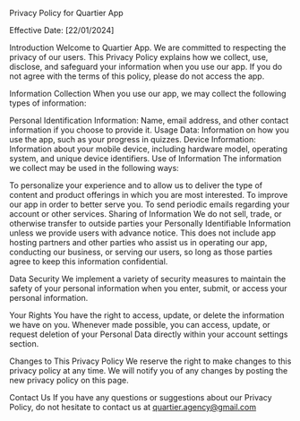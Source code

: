 Privacy Policy for Quartier App

Effective Date: [22/01/2024]

Introduction
Welcome to Quartier App. We are committed to respecting the privacy of our users. This Privacy Policy explains how we collect, use, disclose, and safeguard your information when you use our app. If you do not agree with the terms of this policy, please do not access the app.

Information Collection
When you use our app, we may collect the following types of information:

Personal Identification Information: Name, email address, and other contact information if you choose to provide it.
Usage Data: Information on how you use the app, such as your progress in quizzes.
Device Information: Information about your mobile device, including hardware model, operating system, and unique device identifiers.
Use of Information
The information we collect may be used in the following ways:

To personalize your experience and to allow us to deliver the type of content and product offerings in which you are most interested.
To improve our app in order to better serve you.
To send periodic emails regarding your account or other services.
Sharing of Information
We do not sell, trade, or otherwise transfer to outside parties your Personally Identifiable Information unless we provide users with advance notice. This does not include app hosting partners and other parties who assist us in operating our app, conducting our business, or serving our users, so long as those parties agree to keep this information confidential.

Data Security
We implement a variety of security measures to maintain the safety of your personal information when you enter, submit, or access your personal information.

Your Rights
You have the right to access, update, or delete the information we have on you. Whenever made possible, you can access, update, or request deletion of your Personal Data directly within your account settings section.

Changes to This Privacy Policy
We reserve the right to make changes to this privacy policy at any time. We will notify you of any changes by posting the new privacy policy on this page.

Contact Us
If you have any questions or suggestions about our Privacy Policy, do not hesitate to contact us at quartier.agency@gmail.com

